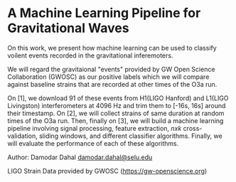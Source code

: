 # A Machine Learning Pipeline for Gravitational Waves

On this work, we present how machine learning can be used to classify voilent
events recorded in the gravitational inferemoters.

We will regard the gravitaional "events" provided by GW Open Science Collaboration
(GWOSC) as our positive labels which we will compare against baseline strains that
are recorded at other times of the O3a run.

On [1], we download 91 of these events from H1(LIGO Hanford) and L1(LIGO Livingston)
interferometers at 4096 Hz and trim them to [-16s, 16s] around their timestamp. On
[2], we will collect strains of same duration at random times of the O3a run. Then,
finally on [3], we will build a machine learning pipeline involving signal processing,
feature extraction, *nxk* cross-validation, sliding windows, and different classifier
algorithms. Finally, we will evaluate the performance of each of these algorithms.


Author: Damodar Dahal <damodar.dahal@selu.edu>

LIGO Strain Data provided by GWOSC (https://gw-openscience.org)